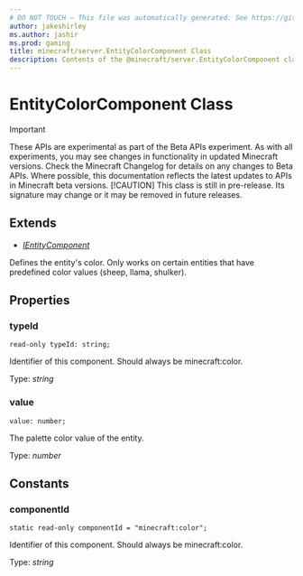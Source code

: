 ```yaml
---
# DO NOT TOUCH — This file was automatically generated. See https://github.com/mojang/minecraftapidocsgenerator to modify descriptions, examples, etc.
author: jakeshirley
ms.author: jashir
ms.prod: gaming
title: minecraft/server.EntityColorComponent Class
description: Contents of the @minecraft/server.EntityColorComponent class.
---
```

# EntityColorComponent Class
>[!IMPORTANT]
>These APIs are experimental as part of the Beta APIs experiment. As with all experiments, you may see changes in functionality in updated Minecraft versions. Check the Minecraft Changelog for details on any changes to Beta APIs. Where possible, this documentation reflects the latest updates to APIs in Minecraft beta versions.
> [!CAUTION]
> This class is still in pre-release.  Its signature may change or it may be removed in future releases.

## Extends
- [*IEntityComponent*](IEntityComponent.md)

Defines the entity's color. Only works on certain entities that have predefined color values (sheep, llama, shulker).

## Properties

### **typeId**
`read-only typeId: string;`

Identifier of this component. Should always be minecraft:color.

Type: *string*

### **value**
`value: number;`

The palette color value of the entity.

Type: *number*

## Constants

### **componentId**
`static read-only componentId = "minecraft:color";`

Identifier of this component. Should always be minecraft:color.

Type: *string*
